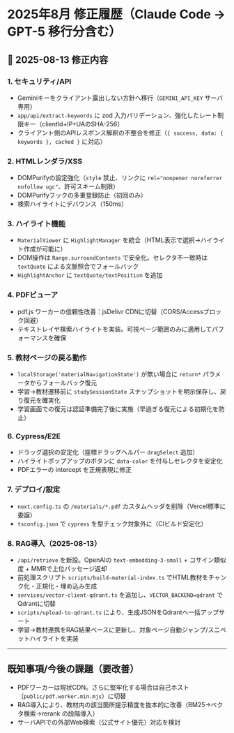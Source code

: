 # 2025年8月 修正履歴（Claude Code → GPT-5 移行分含む）

## 📅 2025-08-13 修正内容

### 1. セキュリティ/API
- Geminiキーをクライアント露出しない方針へ移行（`GEMINI_API_KEY` サーバ専用）
- `app/api/extract-keywords` に zod 入力バリデーション、強化したレート制限キー（clientId+IP+UAのSHA-256）
- クライアント側のAPIレスポンス解釈の不整合を修正（`{ success, data: { keywords }, cached }` に対応）

### 2. HTMLレンダラ/XSS
- DOMPurifyの設定強化（`style` 禁止、リンクに `rel="noopener noreferrer nofollow ugc"`、許可スキーム制限）
- DOMPurifyフックの多重登録防止（初回のみ）
- 検索ハイライトにデバウンス（150ms）

### 3. ハイライト機能
- `MaterialViewer` に `HighlightManager` を統合（HTML表示で選択→ハイライト作成が可能に）
- DOM操作は `Range.surroundContents` で安全化。セレクタ不一致時は `textQuote` による文脈照合でフォールバック
- `HighlightAnchor` に `textQuote/textPosition` を追加

### 4. PDFビューア
- pdf.js ワーカーの信頼性改善：jsDelivr CDNに切替（CORS/Accessブロック回避）
- テキストレイヤ検索ハイライトを実装。可視ページ範囲のみに適用してパフォーマンスを確保

### 5. 教材ページの戻る動作
- `localStorage('materialNavigationState')` が無い場合に `return*` パラメータからフォールバック復元
- 学習→教材遷移前に `studySessionState` スナップショットを明示保存し、戻り復元を確実化
- 学習画面での復元は認証準備完了後に実施（早過ぎる復元による初期化を防止）

### 6. Cypress/E2E
- ドラッグ選択の安定化（座標ドラッグヘルパー `dragSelect` 追加）
- ハイライトポップアップのボタンに `data-color` を付与しセレクタを安定化
- PDFエラーの intercept を正規表現に修正

### 7. デプロイ/設定
- `next.config.ts` の `/materials/*.pdf` カスタムヘッダを削除（Vercel標準に委譲）
- `tsconfig.json` で `cypress` を型チェック対象外に（CIビルド安定化）

### 8. RAG導入（2025-08-13）
- `/api/retrieve` を新設。OpenAIの `text-embedding-3-small` + コサイン類似度 + MMRで上位パッセージ返却
- 前処理スクリプト `scripts/build-material-index.ts` でHTML教材をチャンク化・正規化・埋め込み生成
- `services/vector-client-qdrant.ts` を追加し、`VECTOR_BACKEND=qdrant` でQdrantに切替
- `scripts/upload-to-qdrant.ts` により、生成JSONをQdrantへ一括アップサート
- 学習→教材連携をRAG結果ベースに更新し、対象ページ自動ジャンプ/スニペットハイライトを実装

---

## 既知事項/今後の課題（要改善）
- PDFワーカーは現状CDN。さらに堅牢化する場合は自己ホスト（`public/pdf.worker.min.mjs`）に切替
- RAG導入により、教材内の該当箇所提示精度を抜本的に改善（BM25→ベクタ検索→rerank の段階導入）
- サーバAPIでの外部Web検索（公式サイト優先）対応を検討



